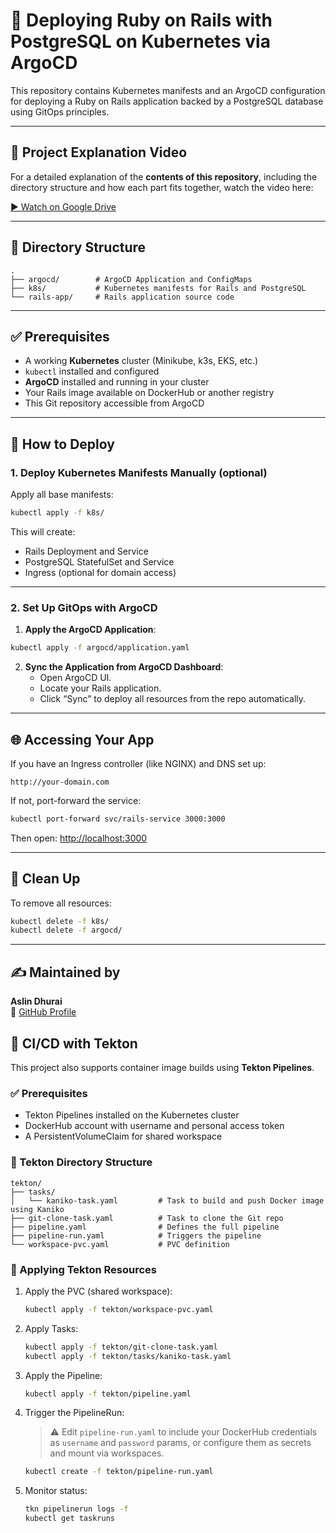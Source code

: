# 🚀 Deploying Ruby on Rails with PostgreSQL on Kubernetes via ArgoCD

This repository contains Kubernetes manifests and an ArgoCD configuration for deploying a Ruby on Rails application backed by a PostgreSQL database using GitOps principles.

---

## 🎥 Project Explanation Video

For a detailed explanation of the **contents of this repository**, including the directory structure and how each part fits together, watch the video here:

[▶️ Watch on Google Drive](https://drive.google.com/file/d/1Q2SLz1hlQlmQeueIZ0g-gHCzenOUEGSD/view?usp=sharing)

---

## 📁 Directory Structure

```
.
├── argocd/        # ArgoCD Application and ConfigMaps
├── k8s/           # Kubernetes manifests for Rails and PostgreSQL
└── rails-app/     # Rails application source code
```

---

## ✅ Prerequisites

- A working **Kubernetes** cluster (Minikube, k3s, EKS, etc.)
- `kubectl` installed and configured
- **ArgoCD** installed and running in your cluster
- Your Rails image available on DockerHub or another registry
- This Git repository accessible from ArgoCD

---

## 🚀 How to Deploy

### 1. Deploy Kubernetes Manifests Manually (optional)

Apply all base manifests:

```bash
kubectl apply -f k8s/
```

This will create:
- Rails Deployment and Service
- PostgreSQL StatefulSet and Service
- Ingress (optional for domain access)

---

### 2. Set Up GitOps with ArgoCD

1. **Apply the ArgoCD Application**:

```bash
kubectl apply -f argocd/application.yaml
```

2. **Sync the Application from ArgoCD Dashboard**:
   - Open ArgoCD UI.
   - Locate your Rails application.
   - Click “Sync” to deploy all resources from the repo automatically.

---

## 🌐 Accessing Your App

If you have an Ingress controller (like NGINX) and DNS set up:

```
http://your-domain.com
```

If not, port-forward the service:

```bash
kubectl port-forward svc/rails-service 3000:3000
```

Then open: [http://localhost:3000](http://localhost:3000)

---

## 🧹 Clean Up

To remove all resources:

```bash
kubectl delete -f k8s/
kubectl delete -f argocd/
```

---

## ✍️ Maintained by

**Aslin Dhurai**  
📌 [GitHub Profile](https://github.com/AslinDhurai)

## 🔧 CI/CD with Tekton

This project also supports container image builds using **Tekton Pipelines**.

### ✅ Prerequisites

- Tekton Pipelines installed on the Kubernetes cluster
- DockerHub account with username and personal access token
- A PersistentVolumeClaim for shared workspace

### 📁 Tekton Directory Structure

```
tekton/
├── tasks/
│   └── kaniko-task.yaml         # Task to build and push Docker image using Kaniko
├── git-clone-task.yaml          # Task to clone the Git repo
├── pipeline.yaml                # Defines the full pipeline
├── pipeline-run.yaml            # Triggers the pipeline
└── workspace-pvc.yaml           # PVC definition
```

### 🚀 Applying Tekton Resources

1. Apply the PVC (shared workspace):
   ```bash
   kubectl apply -f tekton/workspace-pvc.yaml
   ```

2. Apply Tasks:
   ```bash
   kubectl apply -f tekton/git-clone-task.yaml
   kubectl apply -f tekton/tasks/kaniko-task.yaml
   ```

3. Apply the Pipeline:
   ```bash
   kubectl apply -f tekton/pipeline.yaml
   ```

4. Trigger the PipelineRun:
   > ⚠️ Edit `pipeline-run.yaml` to include your DockerHub credentials as `username` and `password` params, or configure them as secrets and mount via workspaces.
   ```bash
   kubectl create -f tekton/pipeline-run.yaml
   ```

5. Monitor status:
   ```bash
   tkn pipelinerun logs -f
   kubectl get taskruns
   ```
